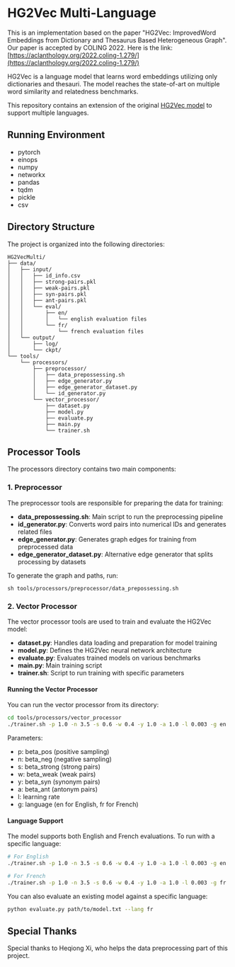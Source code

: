 # HG2Vec Multi-Language

This is an implementation based on the paper "HG2Vec: ImprovedWord Embeddings from Dictionary and Thesaurus Based Heterogeneous Graph". Our paper is accepted by COLING 2022. Here is the link: [https://aclanthology.org/2022.coling-1.279/](https://aclanthology.org/2022.coling-1.279/)

HG2Vec is a language model that learns word embeddings utilizing only dictionaries and thesauri. The model reaches the state-of-art on multiple word similarity and relatedness benchmarks.

This repository contains an extension of the original [HG2Vec model](https://github.com/Qitong-Wang/HG2Vec) to support multiple languages.

## Running Environment

- pytorch
- einops
- numpy
- networkx
- pandas
- tqdm
- pickle
- csv

## Directory Structure

The project is organized into the following directories:

```
HG2VecMulti/
├── data/
│   ├── input/
│   │   ├── id_info.csv
│   │   ├── strong-pairs.pkl
│   │   ├── weak-pairs.pkl
│   │   ├── syn-pairs.pkl
│   │   ├── ant-pairs.pkl
│   │   └── eval/
│   │       ├── en/
│   │       │   └── english evaluation files
│   │       └── fr/
│   │           └── french evaluation files
│   └── output/
│       ├── log/
│       └── ckpt/
└── tools/
    └── processors/
        ├── preprocessor/
        │   ├── data_prepossessing.sh
        │   ├── edge_generator.py
        │   ├── edge_generator_dataset.py
        │   └── id_generator.py
        └── vector_processor/
            ├── dataset.py
            ├── model.py
            ├── evaluate.py
            ├── main.py
            └── trainer.sh
```

## Processor Tools

The processors directory contains two main components:

### 1. Preprocessor

The preprocessor tools are responsible for preparing the data for training:

- **data_prepossessing.sh**: Main script to run the preprocessing pipeline
- **id_generator.py**: Converts word pairs into numerical IDs and generates related files
- **edge_generator.py**: Generates graph edges for training from preprocessed data
- **edge_generator_dataset.py**: Alternative edge generator that splits processing by datasets

To generate the graph and paths, run:
```
sh tools/processors/preprocessor/data_prepossessing.sh
```

### 2. Vector Processor

The vector processor tools are used to train and evaluate the HG2Vec model:

- **dataset.py**: Handles data loading and preparation for model training
- **model.py**: Defines the HG2Vec neural network architecture
- **evaluate.py**: Evaluates trained models on various benchmarks
- **main.py**: Main training script
- **trainer.sh**: Script to run training with specific parameters

#### Running the Vector Processor

You can run the vector processor from its directory:

```bash
cd tools/processors/vector_processor
./trainer.sh -p 1.0 -n 3.5 -s 0.6 -w 0.4 -y 1.0 -a 1.0 -l 0.003 -g en
```

Parameters:
- p: beta_pos (positive sampling)
- n: beta_neg (negative sampling)
- s: beta_strong (strong pairs)
- w: beta_weak (weak pairs) 
- y: beta_syn (synonym pairs)
- a: beta_ant (antonym pairs)
- l: learning rate
- g: language (en for English, fr for French)

#### Language Support

The model supports both English and French evaluations. To run with a specific language:

```bash
# For English
./trainer.sh -p 1.0 -n 3.5 -s 0.6 -w 0.4 -y 1.0 -a 1.0 -l 0.003 -g en

# For French
./trainer.sh -p 1.0 -n 3.5 -s 0.6 -w 0.4 -y 1.0 -a 1.0 -l 0.003 -g fr
```

You can also evaluate an existing model against a specific language:

```bash
python evaluate.py path/to/model.txt --lang fr
```

## Special Thanks
Special thanks to Heqiong Xi, who helps the data preprocessing part of this project.

